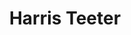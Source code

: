 ---
title: "Harris Teeter"
url: /mount-pleasant/harris-teeter-tea-planter-lane/
shop: Supermarkt
---